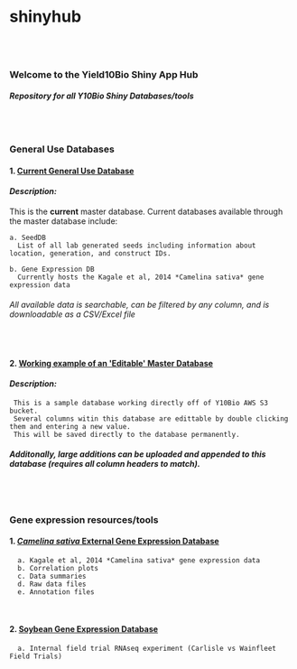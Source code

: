 # shinyhub  
  
<br/>
<br/>

### __Welcome to the Yield10Bio Shiny App Hub__
#### *Repository for all Y10Bio Shiny Databases/tools*

<br/>
<br/>


### __General Use Databases__

#### 1. [Current General Use Database](https://yield10bio.shinyapps.io/databasehub/)

#### __*Description:*__ 
This is the __current__ master database. Current databases available through the master database include:

    a. SeedDB
      List of all lab generated seeds including information about location, generation, and construct IDs.

    b. Gene Expression DB
      Currently hosts the Kagale et al, 2014 *Camelina sativa* gene expression data


######   All available data is searchable, can be filtered by any column, and is downloadable as a CSV/Excel file


<br/>


#### 2. [Working example of an 'Editable' Master Database](https://yield10bio.shinyapps.io/editdb/)

#### __*Description:*__ 
     This is a sample database working directly off of Y10Bio AWS S3 bucket. 
     Several columns witin this database are edittable by double clicking them and entering a new value. 
     This will be saved directly to the database permanently. 

#####   Additonally, large additions can be uploaded and appended to this database (requires all column headers to match).

<br/>
<br/>

### Gene expression resources/tools

#### 1. [*Camelina sativa* External Gene Expression Database](https://yield10bio.shinyapps.io/camelinage/)
      a. Kagale et al, 2014 *Camelina sativa* gene expression data
      b. Correlation plots
      c. Data summaries
      d. Raw data files
      e. Annotation files
<br/>

#### 2. [Soybean Gene Expression Database](https://yield10bio.shinyapps.io/soybeange/)
      a. Internal field trial RNAseq experiment (Carlisle vs Wainfleet Field Trials)
  
  


